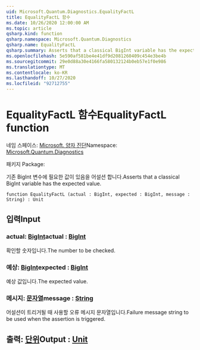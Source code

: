```yaml
---
uid: Microsoft.Quantum.Diagnostics.EqualityFactL
title: EqualityFactL 함수
ms.date: 10/26/2020 12:00:00 AM
ms.topic: article
qsharp.kind: function
qsharp.namespace: Microsoft.Quantum.Diagnostics
qsharp.name: EqualityFactL
qsharp.summary: Asserts that a classical BigInt variable has the expected value.
ms.openlocfilehash: 5e590af581be4e41df9d2081260409c454e3be4b
ms.sourcegitcommit: 29e0d88a30e4166fa580132124b0eb57e1f0e986
ms.translationtype: MT
ms.contentlocale: ko-KR
ms.lasthandoff: 10/27/2020
ms.locfileid: "92712755"
---
```

# <a name="equalityfactl-function"></a><span data-ttu-id="88e08-102">EqualityFactL 함수</span><span class="sxs-lookup"><span data-stu-id="88e08-102">EqualityFactL function</span></span>

<span data-ttu-id="88e08-103">네임 스페이스: [Microsoft. 양자 진단](xref:Microsoft.Quantum.Diagnostics)</span><span class="sxs-lookup"><span data-stu-id="88e08-103">Namespace: [Microsoft.Quantum.Diagnostics](xref:Microsoft.Quantum.Diagnostics)</span></span>

<span data-ttu-id="88e08-104">패키지 [](https://nuget.org/packages/)</span><span class="sxs-lookup"><span data-stu-id="88e08-104">Package: [](https://nuget.org/packages/)</span></span>


<span data-ttu-id="88e08-105">기존 BigInt 변수에 필요한 값이 있음을 어설션 합니다.</span><span class="sxs-lookup"><span data-stu-id="88e08-105">Asserts that a classical BigInt variable has the expected value.</span></span>

```qsharp
function EqualityFactL (actual : BigInt, expected : BigInt, message : String) : Unit
```


## <a name="input"></a><span data-ttu-id="88e08-106">입력</span><span class="sxs-lookup"><span data-stu-id="88e08-106">Input</span></span>

### <a name="actual--bigint"></a><span data-ttu-id="88e08-107">actual: [BigInt](xref:microsoft.quantum.lang-ref.bigint)</span><span class="sxs-lookup"><span data-stu-id="88e08-107">actual : [BigInt](xref:microsoft.quantum.lang-ref.bigint)</span></span>

<span data-ttu-id="88e08-108">확인할 숫자입니다.</span><span class="sxs-lookup"><span data-stu-id="88e08-108">The number to be checked.</span></span>


### <a name="expected--bigint"></a><span data-ttu-id="88e08-109">예상: [BigInt](xref:microsoft.quantum.lang-ref.bigint)</span><span class="sxs-lookup"><span data-stu-id="88e08-109">expected : [BigInt](xref:microsoft.quantum.lang-ref.bigint)</span></span>

<span data-ttu-id="88e08-110">예상 값입니다.</span><span class="sxs-lookup"><span data-stu-id="88e08-110">The expected value.</span></span>


### <a name="message--string"></a><span data-ttu-id="88e08-111">메시지: [문자열](xref:microsoft.quantum.lang-ref.string)</span><span class="sxs-lookup"><span data-stu-id="88e08-111">message : [String](xref:microsoft.quantum.lang-ref.string)</span></span>

<span data-ttu-id="88e08-112">어설션이 트리거될 때 사용할 오류 메시지 문자열입니다.</span><span class="sxs-lookup"><span data-stu-id="88e08-112">Failure message string to be used when the assertion is triggered.</span></span>



## <a name="output--unit"></a><span data-ttu-id="88e08-113">출력: [단위](xref:microsoft.quantum.lang-ref.unit)</span><span class="sxs-lookup"><span data-stu-id="88e08-113">Output : [Unit](xref:microsoft.quantum.lang-ref.unit)</span></span>

